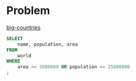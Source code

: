 

# Problem 
[big-countries](https://leetcode.com/problems/big-countries/")

```sql
SELECT
    name, population, area
FROM
    world
WHERE
    area >= 3000000 OR population >= 25000000
;
```